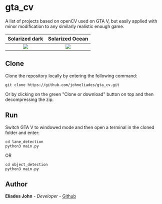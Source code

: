 # gta_cv

A list of projects based on openCV used on GTA V, but easily applied with minor 
modification to any similarly realistic enough game.

Solarized dark             |  Solarized Ocean
:-------------------------:|:-------------------------:
![](https://github.com/johneliades/gta_cv/blob/main/lane_detection/preview.gif)  |  ![](https://github.com/johneliades/gta_cv/blob/main/object_detection/preview.gif)

## Clone

Clone the repository locally by entering the following command:
```
git clone https://github.com/johneliades/gta_cv.git
```
Or by clicking on the green "Clone or download" button on top and then decompressing the zip.

## Run

Switch GTA V to windowed mode and then open a terminal in the cloned folder and enter:

```
cd lane_detection
python3 main.py
```

OR

```
cd object_detection
python3 main.py
```

## Author

**Eliades John** - *Developer* - [Github](https://github.com/johneliades)
